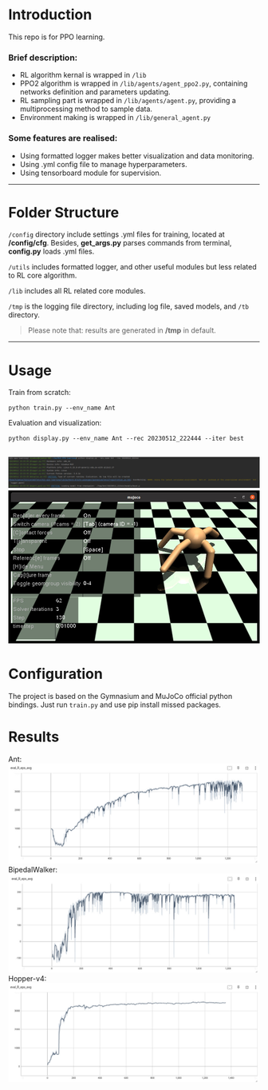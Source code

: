 # Introduction
This repo is for PPO learning.

### Brief description:
- RL algorithm kernal is wrapped in `/lib`
- PPO2 algorithm is wrapped in `/lib/agents/agent_ppo2.py`, containing networks definition and parameters updating.
- RL sampling part is wrapped in `/lib/agents/agent.py`, providing a multiprocessing method to sample data.
- Environment making is wrapped in `/lib/general_agent.py`

### Some features are realised:
- Using formatted logger makes better visualization and data monitoring.
- Using .yml config file to manage hyperparameters.
- Using tensorboard module for supervision.

----
# Folder Structure

`/config` directory include settings .yml files for training, located at **/config/cfg**. Besides, **get_args.py** 
parses commands from terminal, **config.py** loads .yml files.

`/utils` includes formatted logger, and other useful modules but less related to RL core algorithm.

`/lib` includes all RL related core modules.

`/tmp` is the logging file directory, including log file, saved models, and `/tb` directory.

> Please note that: results are generated in **/tmp** in default.
----------------------

# Usage
Train from scratch:
```commandline
python train.py --env_name Ant
```
Evaluation and visualization:
```commandline
python display.py --env_name Ant --rec 20230512_222444 --iter best
```
![avatar](utils/display_logging.jpg)
![avatar](utils/Ant.jpg)
----------------------
# Configuration
The project is based on the Gymnasium and MuJoCo official python bindings.
Just run `train.py` and use pip install missed packages.

# Results
Ant:
![avatar](utils/Ant_result.jpg)
BipedalWalker:
![avatar](utils/BipedalWalker_result.jpg)
Hopper-v4:
![avatar](utils/Hopper-v4_result.jpg)

